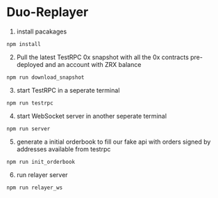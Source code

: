 # Duo-Replayer
1. install pacakages
```
npm install
```
2. Pull the latest TestRPC 0x snapshot with all the 0x contracts pre-deployed and an account with ZRX balance
```
npm run download_snapshot
```
3. start TestRPC in a seperate terminal
```
npm run testrpc
```
4. start WebSocket server in another seperate terminal
```
npm run server
```
5. generate a initial orderbook to fill our fake api with orders signed by addresses available from testrpc
```
npm run init_orderbook
```
6. run relayer server
```
npm run relayer_ws
```
